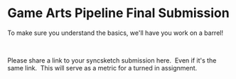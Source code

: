 # Game Arts Pipeline Final Submission

<p>To make sure you understand the basics, we'll have you work on a barrel!&nbsp;</p>
<p>&nbsp;</p>
<p>Please share a link to your syncsketch submission here.&nbsp; Even if it's the same link.&nbsp; This will serve as a metric for a turned in assignment.</p>